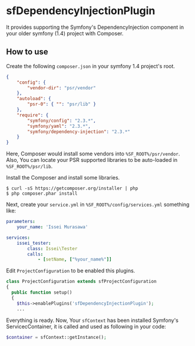 sfDependencyInjectionPlugin
===========================

It provides supporting the Symfony's DependencyInjection component in your older symfony (1.4) project with Composer.

How to use
----------

Create the following `composer.json` in your symfony 1.4 project's root.

```json
{
    "config": {
        "vendor-dir": "psr/vendor"
    },
    "autoload": {
        "psr-0": { "": "psr/lib" }
    },
    "require": {
        "symfony/config": "2.3.*",
        "symfony/yaml": "2.3.*",
        "symfony/dependency-injection": "2.3.*"
    }
}
```

Here, Composer would install some vendors into `%SF_ROOT%/psr/vendor`.
Also, You can locate your PSR supported libraries to be auto-loaded in `%SF_ROOT%/psr/lib`.

Install the Composer and install some libraries.

```
$ curl -sS https://getcomposer.org/installer | php
$ php composer.phar install
```

Next, create your `service.yml` in `%SF_ROOT%/config/services.yml` something like:

```yaml
parameters:
    your_name: 'Issei Murasawa'

services:
    issei_tester:
        class: Issei\Tester
        calls:
            - [setName, ["%your_name%"]]

```

Edit `ProjectConfiguration` to be enabled this plugins.

```php
class ProjectConfiguration extends sfProjectConfiguration
{
  public function setup()
  {
    $this->enablePlugins('sfDependencyInjectionPlugin');
    ...
```

Everything is ready. Now, Your `sfContext` has been installed Symfony's ServicecContainer, it is called and used as following in your code:

```php
$container = sfContext::getInstance();
```
